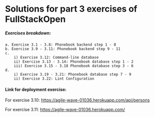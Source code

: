 # Solutions for part 3 exercises of FullStackOpen
##### Exercises breakdown:
    a. Exercise 3.1 - 3.8: Phonebook backend step 1 - 8
    b. Exercise 3.9 - 3.11: Phonebook backend step 9 - 11
    c. 
        i) Exercise 3.12: Command-line database
        ii) Exercise 3.13 - 3.14: Phonebook database step 1 - 2
        iii) Exercise 3.15 - 3.18 Phonebook database step 3 - 6
    d. 
        i) Exercise 3.19 - 3.21: Phonebook database step 7 - 9
        ii) Exercise 3.22: Lint Configuration

#### Link for deployment exercise: 
For exercise 3.10: https://agile-wave-01036.herokuapp.com/api/persons

For exercise 3.11: https://agile-wave-01036.herokuapp.com/
